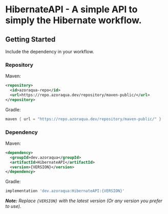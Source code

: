 # HibernateAPI - A simple API to simply the Hibernate workflow.

## Getting Started
Include the dependency in your workflow.

### Repository
Maven:
```xml
<repository>
  <id>azoraqua-repo</id>
  <url>https://repo.azoraqua.dev/repository/maven-public/</url>
</repository>
```
Gradle:
```groovy
maven { url = "https://repo.azoraqua.dev/repository/maven-public/" }
```

### Dependency
Maven:
```xml
<dependency>
  <groupId>dev.azoraqua</groupId>
  <artifactId>HibernateAPI</artifactId>
  <version>{VERSION}</version>
</dependency>
```
Gradle:
```groovy
implementation 'dev.azoraqua:HibernateAPI:{VERSION}'
```
***Note:** Replace `{VERSION}` with the latest version (Or any version you prefer to use).*
